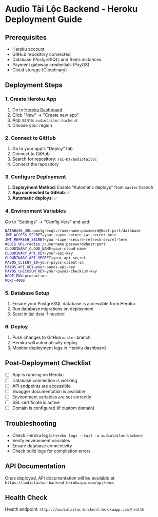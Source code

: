 # Audio Tài Lộc Backend - Heroku Deployment Guide

## Prerequisites
- Heroku account
- GitHub repository connected
- Database (PostgreSQL) and Redis instances
- Payment gateway credentials (PayOS)
- Cloud storage (Cloudinary)

## Deployment Steps

### 1. Create Heroku App
1. Go to [Heroku Dashboard](https://dashboard.heroku.com/apps)
2. Click "New" → "Create new app"
3. App name: `audiotailoc-backend`
4. Choose your region

### 2. Connect to GitHub
1. Go to your app's "Deploy" tab
2. Connect to GitHub
3. Search for repository: `Tai-DT/audiotailoc`
4. Connect the repository

### 3. Configure Deployment
1. **Deployment Method**: Enable "Automatic deploys" from `master` branch
2. **App connected to GitHub**: ✅
3. **Automatic deploys**: ✅

### 4. Environment Variables
Go to "Settings" → "Config Vars" and add:

```bash
DATABASE_URL=postgresql://username:password@host:port/database
JWT_ACCESS_SECRET=your-super-secure-jwt-secret-here
JWT_REFRESH_SECRET=your-super-secure-refresh-secret-here
REDIS_URL=rediss://username:password@host:port
CLOUDINARY_CLOUD_NAME=your-cloud-name
CLOUDINARY_API_KEY=your-api-key
CLOUDINARY_API_SECRET=your-api-secret
PAYOS_CLIENT_ID=your-payos-client-id
PAYOS_API_KEY=your-payos-api-key
PAYOS_CHECKSUM_KEY=your-payos-checksum-key
NODE_ENV=production
PORT=4000
```

### 5. Database Setup
1. Ensure your PostgreSQL database is accessible from Heroku
2. Run database migrations on deployment
3. Seed initial data if needed

### 6. Deploy
1. Push changes to GitHub `master` branch
2. Heroku will automatically deploy
3. Monitor deployment logs in Heroku dashboard

## Post-Deployment Checklist
- [ ] App is running on Heroku
- [ ] Database connection is working
- [ ] API endpoints are accessible
- [ ] Swagger documentation is available
- [ ] Environment variables are set correctly
- [ ] SSL certificate is active
- [ ] Domain is configured (if custom domain)

## Troubleshooting
- Check Heroku logs: `heroku logs --tail -a audiotailoc-backend`
- Verify environment variables
- Ensure database connectivity
- Check build logs for compilation errors

## API Documentation
Once deployed, API documentation will be available at:
`https://audiotailoc-backend.herokuapp.com/api/docs`

## Health Check
Health endpoint: `https://audiotailoc-backend.herokuapp.com/health`
